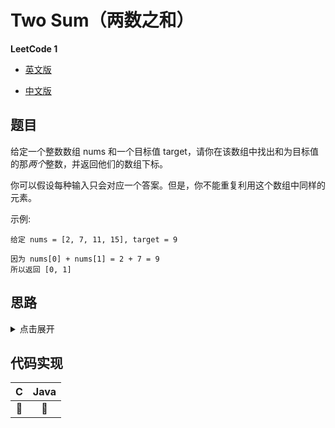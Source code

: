 # Two Sum（两数之和）
**LeetCode 1**

- [英文版](https://leetcode.com/problems/two-sum/)

- [中文版](https://leetcode-cn.com/problems/two-sum/)

## 题目
给定一个整数数组 nums 和一个目标值 target，请你在该数组中找出和为目标值的那*两个*整数，并返回他们的数组下标。

你可以假设每种输入只会对应一个答案。但是，你不能重复利用这个数组中同样的元素。

示例:
```
给定 nums = [2, 7, 11, 15], target = 9

因为 nums[0] + nums[1] = 2 + 7 = 9
所以返回 [0, 1]
```

## 思路

<details>
<summary>点击展开</summary>

思路一：采用比较笨的方法，使用双层遍历，找到两个数的和等于目标值，有一个小优化，就是当遍历到的数值大于目标值时，就结束遍历，因为之后也不会存在这样的两个数
时间复杂度：O(n^2)


思路二：这种方法借助二分查找，首先找到最后一个小于等于目标值的索引，如果存在这样的两个数，其下标一定在这个索引之前，即小于等于这个索引。
找到索引之后，在这个索引之前遍历，用和减去其中一个值，然后再通过二分查找，如果下标不为 -1，就找到了这样的两个数。
时间复杂度：

(1)找索引 O(logn)

(2)遍历过程，粗略估计，平均循环次数 n/2,每次二分查找 O(logn)，总共为 O(nlogn)

所以时间复杂度为 O(nlogn)

</details>

## 代码实现
| C | Java |
| :--: | :--: |
| 🤔 | 🤔 |
